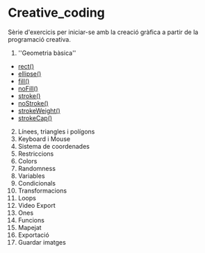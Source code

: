 # Creative_coding

Sèrie d'exercicis per iniciar-se amb la creació gràfica 
a partir de la programació creativa.

1. ''Geometria bàsica''
* [rect()](https://processing.org/reference/rect_.html)
* [ellipse()](https://processing.org/reference/ellipse_.html)
* [fill()](https://processing.org/reference/fill_.html)
* [noFill()](https://processing.org/reference/noFill_.html)
* [stroke()](https://processing.org/reference/stroke_.html)
* [noStroke()](https://processing.org/reference/noStroke_.html)
* [strokeWeight()](https://processing.org/reference/strokeWeight_.html)
* [strokeCap()](https://processing.org/reference/strokeCap_.html)

2. Línees, triangles i polígons
3. Keyboard i Mouse
4. Sistema de coordenades
5. Restriccions
6. Colors
7. Randomness
8. Variables
9. Condicionals
10. Transformacions
11. Loops
12. Video Export
13. Ones
14. Funcions
15. Mapejat
16. Exportació
17. Guardar imatges
